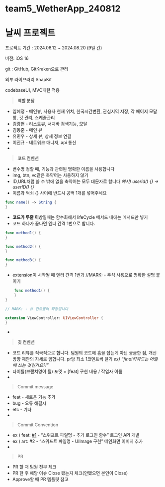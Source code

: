 # team5_WetherApp_240812

# 날씨 프로젝트

프로젝트 기간 : 2024.08.12 ~ 2024.08.20 (9일 간)

버전: iOS 16

git : GitHub, GitKraken으로 관리

외부 라이브러리 SnapKit

codebaseUI, MVC패턴 적용

> **역할 분담**
> 
- 임혜정 - 메인뷰, 사용자 현재 위치, 한국시간변환, 관심지역 저장, 각 페이지 모달창, 깃 관리, 스케쥴관리
- 김광현 - 리스트뷰, 서치바 검색기능, 모달
- 김동준 - 메인 뷰
- 유민우 - 상세 뷰, 상세 정보 연결
- 이진규 - 네트워크 매니저, api 통신
- 

> **코드 컨벤션**
> 
- 변수명 정할 때, 기능과 관련된 명확한 이름을 사용합니다
- img, btn, vc같은 축약어는 사용하지 않기
- ID,URL처럼 쓸 수 밖에 없을 축약어는 모두 대문자로 합니다 
*예시) userid() {} → userID() {}*
- 이름과 꺽쇠 {} 사이에 반드시 공백 1개를 넣어주세요

```swift
func name() -> String {
}
```

- **코드가 두줄 이상**일때는 함수화해서 lifeCycle 메서드 내에는 메서드만 넣기
- 코드 하나가 끝나면 엔터 간격 1번으로 합니다.

```swift
func method1() {
}

func method2() {
}

func method3() {
}
```

- extension이 시작될 때 엔터 간격 1번과 //MARK: - 주석 사용으로 명확한 설명 붙이기

```swift
	func method1() {
	}
}

// MARK: - 뷰 컨트롤러 확장입니다

extension ViewController: UIViewController {
}

```

- 

> **깃 컨벤션**
> 
- 코드 리뷰를 적극적으로 합니다. 
팀원의 코드에 흠을 잡는게 아닌 궁금한 점, 개선 방향 제안의 자세로 임합니다. 
pr당 최소 1코멘트씩 달기 *ex) “final키워드는 어떨 때 쓰는 것인가요?!”*
- 타이틀(브랜치명이 될) 포멧 = [feat] 구현 내용 / 작업자 이름
- 

> Commit message
> 
- feat - 새로운 기능 추가
- bug - 오류 해결시
- etc - 기타
- 

> Commit Convention
> 
- ex ) feat: [#1](https://nbcamp2024.slack.com/archives/C077DKAAGTX) - “스위프트 파일명 - 추가 로그인 함수” 로그인 API 개발
- ex ) art: #2 - “스위프트 파일명 - UIImage 구현” 메인화면 이미지 추가
- 

> PR
> 
- PR 할 때 팀원 전부 체크
- PR 한 후 해당 이슈 Close 됐는지 체크(안됐으면 본인이 Close)
- Approve할 때 PR 템플릿 참고
